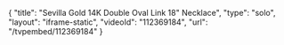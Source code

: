 {
    "title": "Sevilla Gold 14K Double Oval Link 18\" Necklace",
    "type": "solo",
    "layout": "iframe-static",
    "videoId": "112369184",
    "url": "\/tvpembed\/112369184"
}
